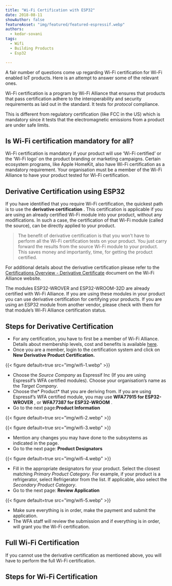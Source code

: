 ```yaml
---
title: "Wi-Fi Certification with ESP32"
date: 2018-08-11
showAuthor: false
featureAsset: "img/featured/featured-espressif.webp"
authors:
  - kedar-sovani
tags:
  - Wifi
  - Building Products
  - Esp32

---
```

A fair number of questions come up regarding Wi-Fi certification for Wi-Fi enabled IoT products. Here is an attempt to answer some of the relevant ones.

Wi-Fi certification is a program by Wi-Fi Alliance that ensures that products that pass certification adhere to the interoperability and security requirements as laid out in the standard. It tests for *protocol* compliance.

This is different from regulatory certification (like FCC in the US) which is mandatory since it tests that the electromagnetic emissions from a product are under safe limits.

## Is Wi-Fi certification mandatory for all?

Wi-Fi certification is mandatory if your product will use ‘Wi-Fi certified’ or the ‘Wi-Fi logo’ on the product branding or marketing campaigns. Certain ecosystem programs, like Apple HomeKit, also have Wi-Fi certification as a mandatory requirement. Your organisation must be a member of the Wi-Fi Alliance to have your product tested for Wi-Fi certification.

## Derivative Certification using ESP32

If you have identified that you require Wi-Fi certification, the quickest path is to use the __derivative certification__ . This certification is applicable if you are using an already certified Wi-Fi module into your product, without any modifications. In such a case, the certification of that Wi-Fi module (called the source), can be directly applied to your product.

> The benefit of derivative certification is that you won’t have to perform all the Wi-Fi certification tests on your product. You just carry forward the results from the source Wi-Fi module to your product. This saves money and importantly, time, for getting the product certified.

For additional details about the derivative certification please refer to the [Certifications Overview - Derivative Certificate](https://www.wi-fi.org/system/files/Wi-Fi_CERTIFIED_Derivative_Certifications_Overview_v3.3.pdf) document on the Wi-Fi Alliance website.

The modules ESP32-WROVER and ESP32-WROOM-32D are already certified with Wi-Fi Alliance. If you are using these modules in your product you can use derivative certification for certifying your products. If you are using an ESP32 module from another vendor, please check with them for that module’s Wi-Fi Alliance certification status.

## Steps for Derivative Certification

- For any certification, you have to first be a member of Wi-Fi Alliance. Details about membership levels, cost and benefits is available [here](https://www.wi-fi.org/membership).
- Once you are a member, login to the certification system and click on __New Derivative Product Certification.__

{{< figure
    default=true
    src="img/wifi-1.webp"
    >}}

- Choose the *Source Company* as Espressif Inc (If you are using Espressif’s WFA certified modules). Choose your organisation’s name as the *Target Company*.
- Choose the* Product* that you are deriving from. If you are using Espressif’s WFA certified module, you may use __WFA77915 for ESP32-WROVER__ , or __WFA77387 for ESP32-WROOM__ .
- Go to the next page:__Product Information__

{{< figure
    default=true
    src="img/wifi-2.webp"
    >}}

{{< figure
    default=true
    src="img/wifi-3.webp"
    >}}

- Mention any changes you may have done to the subsystems as indicated in the page.
- Go to the next page: __Product Designators__

{{< figure
    default=true
    src="img/wifi-4.webp"
    >}}

- Fill in the appropriate designators for your product. Select the closest matching *Primary Product Category*. For example, if your product is a refrigerator, select Refrigerator from the list. If applicable, also select the *Secondary Product Category*.
- Go to the next page: __Review Application__

{{< figure
    default=true
    src="img/wifi-5.webp"
    >}}

- Make sure everything is in order, make the payment and submit the application.
- The WFA staff will review the submission and if everything is in order, will grant you the Wi-Fi certification.

## Full Wi-Fi Certification

If you cannot use the derivative certification as mentioned above, you will have to perform the full Wi-Fi certification.

## Steps for Wi-Fi Certification
